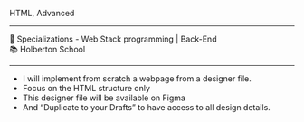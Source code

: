 HTML, Advanced
<hr>
<div>
  <span>&#128188;</span> Specializations - Web Stack programming | Back-End<br>
  <span>&#128218;</span> Holberton School
</div>
<hr>
<ul>
  <li>I will implement from scratch a webpage from a designer file.</li>
  <li>Focus on the HTML structure only</li>
  <li>This designer file will be available on Figma</li>
  <li>And “Duplicate to your Drafts” to have access to all design details.
</li>
</ul>
